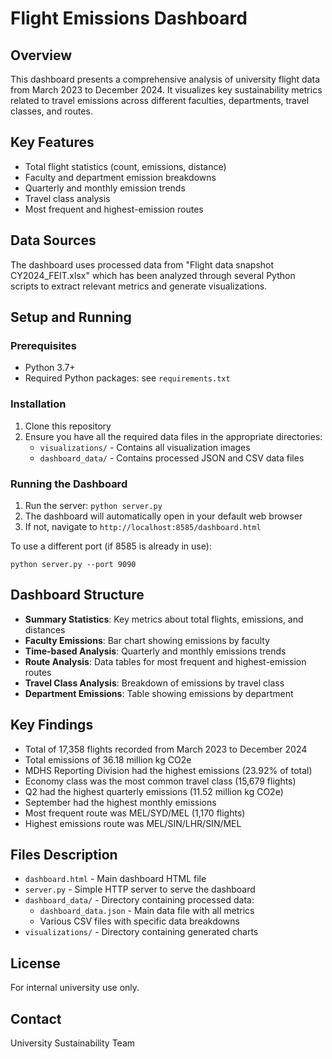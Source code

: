 # Flight Emissions Dashboard

## Overview
This dashboard presents a comprehensive analysis of university flight data from March 2023 to December 2024. It visualizes key sustainability metrics related to travel emissions across different faculties, departments, travel classes, and routes.

## Key Features
- Total flight statistics (count, emissions, distance)
- Faculty and department emission breakdowns
- Quarterly and monthly emission trends
- Travel class analysis
- Most frequent and highest-emission routes

## Data Sources
The dashboard uses processed data from "Flight data snapshot CY2024_FEIT.xlsx" which has been analyzed through several Python scripts to extract relevant metrics and generate visualizations.

## Setup and Running

### Prerequisites
- Python 3.7+
- Required Python packages: see `requirements.txt`

### Installation
1. Clone this repository
2. Ensure you have all the required data files in the appropriate directories:
   - `visualizations/` - Contains all visualization images
   - `dashboard_data/` - Contains processed JSON and CSV data files

### Running the Dashboard
1. Run the server: `python server.py`
2. The dashboard will automatically open in your default web browser
3. If not, navigate to `http://localhost:8585/dashboard.html`

To use a different port (if 8585 is already in use):
```
python server.py --port 9090
```

## Dashboard Structure
- **Summary Statistics**: Key metrics about total flights, emissions, and distances
- **Faculty Emissions**: Bar chart showing emissions by faculty
- **Time-based Analysis**: Quarterly and monthly emissions trends
- **Route Analysis**: Data tables for most frequent and highest-emission routes
- **Travel Class Analysis**: Breakdown of emissions by travel class
- **Department Emissions**: Table showing emissions by department

## Key Findings
- Total of 17,358 flights recorded from March 2023 to December 2024
- Total emissions of 36.18 million kg CO2e
- MDHS Reporting Division had the highest emissions (23.92% of total)
- Economy class was the most common travel class (15,679 flights)
- Q2 had the highest quarterly emissions (11.52 million kg CO2e)
- September had the highest monthly emissions
- Most frequent route was MEL/SYD/MEL (1,170 flights)
- Highest emissions route was MEL/SIN/LHR/SIN/MEL

## Files Description
- `dashboard.html` - Main dashboard HTML file
- `server.py` - Simple HTTP server to serve the dashboard
- `dashboard_data/` - Directory containing processed data:
  - `dashboard_data.json` - Main data file with all metrics
  - Various CSV files with specific data breakdowns
- `visualizations/` - Directory containing generated charts

## License
For internal university use only.

## Contact
University Sustainability Team 